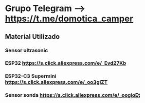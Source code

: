 # Grupo Telegram --> https://t.me/domotica_camper

 

## Material Utilizado

### Sensor ultrasonic

### ESP32 https://s.click.aliexpress.com/e/_Evd27Kb
### ESP32-C3 Supermini https://s.click.aliexpress.com/e/_oo3glZT

### Sensor sonda https://s.click.aliexpress.com/e/_oogioEt

